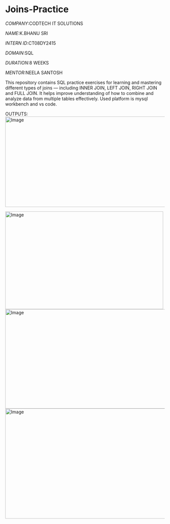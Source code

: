 # Joins-Practice

*COMPANY*:CODTECH IT SOLUTIONS

*NAME*:K.BHANU SRI

*INTERN ID*:CT08DY2415

*DOMAIN*:SQL

*DURATION*:8 WEEKS

*MENTOR*:NEELA SANTOSH

This repository contains SQL practice exercises for learning and mastering different types of joins — including INNER JOIN, LEFT JOIN, RIGHT JOIN and FULL JOIN. It helps improve understanding of how to combine and analyze data from multiple tables effectively.
Used platform is mysql workbench and vs code.


OUTPUTS:
<img width="528" height="285" alt="Image" src="https://github.com/user-attachments/assets/e9e65330-4f76-4531-94bb-6c9ca1b284b2" />

<img width="499" height="308" alt="Image" src="https://github.com/user-attachments/assets/78a8110f-5ee8-4304-9763-63f299dea18a" />

<img width="633" height="313" alt="Image" src="https://github.com/user-attachments/assets/a505c7e8-de6d-42e9-8515-84ad956ee4e0" />

<img width="751" height="347" alt="Image" src="https://github.com/user-attachments/assets/c3609347-94c1-49ce-a951-5995873e9347" />
